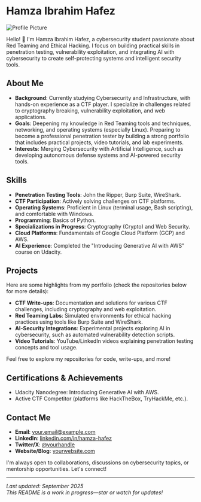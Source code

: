 # Hamza Ibrahim Hafez

![Profile Picture](https://via.placeholder.com/150) <!-- Replace with your actual profile picture URL -->

Hello! 👋 I'm Hamza Ibrahim Hafez, a cybersecurity student passionate about Red Teaming and Ethical Hacking. I focus on building practical skills in penetration testing, vulnerability exploitation, and integrating AI with cybersecurity to create self-protecting systems and intelligent security tools.

## About Me
- **Background**: Currently studying Cybersecurity and Infrastructure, with hands-on experience as a CTF player. I specialize in challenges related to cryptography breaking, vulnerability exploitation, and web applications.
- **Goals**: Deepening my knowledge in Red Teaming tools and techniques, networking, and operating systems (especially Linux). Preparing to become a professional penetration tester by building a strong portfolio that includes practical projects, video tutorials, and lab experiments.
- **Interests**: Merging Cybersecurity with Artificial Intelligence, such as developing autonomous defense systems and AI-powered security tools.

## Skills
- **Penetration Testing Tools**: John the Ripper, Burp Suite, WireShark.
- **CTF Participation**: Actively solving challenges on CTF platforms.
- **Operating Systems**: Proficient in Linux (terminal usage, Bash scripting), and comfortable with Windows.
- **Programming**: Basics of Python.
- **Specializations in Progress**: Cryptography (Crypto) and Web Security.
- **Cloud Platforms**: Fundamentals of Google Cloud Platform (GCP) and AWS.
- **AI Experience**: Completed the "Introducing Generative AI with AWS" course on Udacity.

## Projects
Here are some highlights from my portfolio (check the repositories below for more details):
- **CTF Write-ups**: Documentation and solutions for various CTF challenges, including cryptography and web exploitation.
- **Red Teaming Labs**: Simulated environments for ethical hacking practices using tools like Burp Suite and WireShark.
- **AI-Security Integrations**: Experimental projects exploring AI in cybersecurity, such as automated vulnerability detection scripts.
- **Video Tutorials**: YouTube/LinkedIn videos explaining penetration testing concepts and tool usage. <!-- Link to your videos if applicable -->

Feel free to explore my repositories for code, write-ups, and more!

## Certifications & Achievements
- Udacity Nanodegree: Introducing Generative AI with AWS.
- Active CTF Competitor (platforms like HackTheBox, TryHackMe, etc.).

## Contact Me
- **Email**: [your.email@example.com](mailto:your.email@example.com) <!-- Replace with your actual email -->
- **LinkedIn**: [linkedin.com/in/hamza-hafez](https://linkedin.com/in/hamza-hafez) <!-- Replace with your actual LinkedIn -->
- **Twitter/X**: [@yourhandle](https://twitter.com/yourhandle) <!-- Replace if applicable -->
- **Website/Blog**: [yourwebsite.com](https://yourwebsite.com) <!-- Add if you have one -->

I'm always open to collaborations, discussions on cybersecurity topics, or mentorship opportunities. Let's connect!

---

*Last updated: September 2025*  
*This README is a work in progress—star or watch for updates!*
